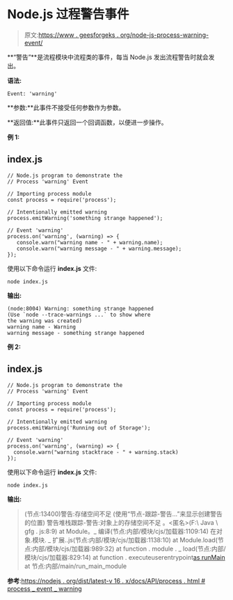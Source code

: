 # Node.js 过程警告事件

> 原文:[https://www . geesforgeks . org/node-js-process-warning-event/](https://www.geeksforgeeks.org/node-js-process-warning-event/)

**“警告”**是流程模块中流程类的事件，每当 Node.js 发出流程警告时就会发出。

**语法:**

```
Event: 'warning'
```

**参数:**此事件不接受任何参数作为参数。

**返回值:**此事件只返回一个回调函数，以便进一步操作。

**例 1:**

## index.js

```
// Node.js program to demonstrate the  
// Process 'warning' Event

// Importing process module
const process = require('process');

// Intentionally emitted warning
process.emitWarning('something strange happened');

// Event 'warning' 
process.on('warning', (warning) => {
   console.warn("warning name - " + warning.name);
   console.warn("warning message - " + warning.message);
});
```

使用以下命令运行 **index.js** 文件:

```
node index.js
```

**输出:**

```
(node:8004) Warning: something strange happened
(Use `node --trace-warnings ...` to show where
the warning was created)
warning name - Warning
warning message - something strange happened
```

**例 2:**

## index.js

```
// Node.js program to demonstrate the  
// Process 'warning' Event

// Importing process module
const process = require('process');

// Intentionally emitted warning
process.emitWarning('Running out of Storage');

// Event 'warning' 
process.on('warning', (warning) => {
  console.warn("warning stacktrace - " + warning.stack)
});
```

使用以下命令运行 **index.js** 文件:

```
node index.js
```

**输出:**

> (节点:13400)警告:存储空间不足
> (使用“节点-跟踪-警告...”来显示创建警告的位置)
> 警告堆栈跟踪-警告:对象上的存储空间不足
> 。<匿名>(F:\ Java \ gfg . js:8:9)
> at Module。_ 编译(节点:内部/模块/cjs/加载器:1109:14)
> 在对象.模块. _ 扩展..js(节点:内部/模块/cjs/加载器:1138:10)
> at Module.load(节点:内部/模块/cjs/加载器:989:32)
> at function . module . _ load(节点:内部/模块/cjs/加载器:829:14)
> at function . executeuserentrypoint[as runMain](节点:内部/模块/run_main:76:12)
> at 节点:内部/main/run_main_module

**参考**:[https://nodejs . org/dist/latest-v 16 . x/docs/API/process . html # process _ event _ warning](https://nodejs.org/dist/latest-v16.x/docs/api/process.html#process_event_warning)